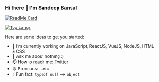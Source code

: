 ### Hi there 👋 I'm Sandeep Bansal

<!--
**isandeepbansal/isandeepbansal** is a ✨ _special_ ✨ repository because its `README.md` (this file) appears on your GitHub profile.
-->

[![ReadMe Card](https://github-readme-stats.vercel.app/api?username=isandeepbansal&show_icons=true&hide=prs,issues)](https://github.com/isandeepbansal)

[![Top Langs](https://github-readme-stats.vercel.app/api/top-langs/?username=isandeepbansal)](https://github.com/isandeepbansal)

Here are some ideas to get you started:

- 🔭 I’m currently working on JavaScript, ReactJS, VueJS, NodeJS, HTML & CSS
- 💬 Ask me about nothing :)
- 📫 How to reach me: [Twitter](https://twitter.com/isandeepbansal)
- 😄 Pronouns: ...etc
- ⚡ Fun fact: `typeof null` --> `object`
